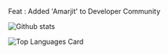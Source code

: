 Feat : Added 'Amarjit' to Developer Community

<!--
**Amarjit-Madhumalararungeethayan/Amarjit-Madhumalararungeethayan** is a ✨ _special_ ✨ repository because its `README.md` (this file) appears on your GitHub profile.

Here are some ideas to get you started:

- 🔭 I’m currently working on ...
- 🌱 I’m currently learning ...
- 👯 I’m looking to collaborate on ...
- 🤔 I’m looking for help with ...
- 💬 Ask me about ...
- 📫 How to reach me: ...
- 😄 Pronouns: ...
- ⚡ Fun fact: ...
-->

![Github stats](https://github-readme-stats.vercel.app/api?username=Amarjit-Madhumalararungeethayan&theme=highcontrast&show_icons=true&count_private=true)

![Top Languages Card](https://github-readme-stats.vercel.app/api/top-langs/?username=Amarjit-Madhumalararungeethayan)
